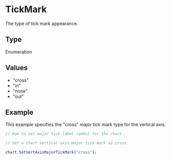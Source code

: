 # TickMark

The type of tick mark appearance.

## Type

Enumeration

## Values

- "cross"
- "in"
- "none"
- "out"


## Example

This example specifies the "cross" major tick mark type for the vertical axis.

```javascript editor-docx
// How to set major tick label symbol for the chart.

// Set a chart vertical axis major tick mark as cross.

chart.SetVertAxisMajorTickMark("cross");
```
